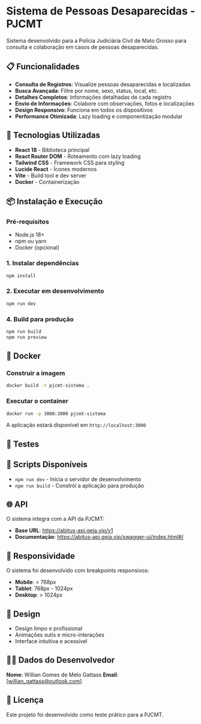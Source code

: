 # Sistema de Pessoas Desaparecidas - PJCMT

Sistema desenvolvido para a Polícia Judiciária Civil de Mato Grosso para consulta e colaboração em casos de pessoas desaparecidas.

## 📋 Funcionalidades

- **Consulta de Registros**: Visualize pessoas desaparecidas e localizadas
- **Busca Avançada**: Filtre por nome, sexo, status, local, etc.
- **Detalhes Completos**: Informações detalhadas de cada registro
- **Envio de Informações**: Colabore com observações, fotos e localizações
- **Design Responsivo**: Funciona em todos os dispositivos
- **Performance Otimizada**: Lazy loading e componentização modular

## 🚀 Tecnologias Utilizadas

- **React 18** - Biblioteca principal
- **React Router DOM** - Roteamento com lazy loading
- **Tailwind CSS** - Framework CSS para styling
- **Lucide React** - Ícones modernos
- **Vite** - Build tool e dev server
- **Docker** - Containerização

## 📦 Instalação e Execução

### Pré-requisitos
- Node.js 18+ 
- npm ou yarn
- Docker (opcional)


### 1. Instalar dependências
```bash
npm install
```

### 2. Executar em desenvolvimento
```bash
npm run dev
```

### 4. Build para produção
```bash
npm run build
npm run preview
```

## 🐳 Docker

### Construir a imagem
```bash
docker build -t pjcmt-sistema .
```

### Executar o container
```bash
docker run -p 3000:3000 pjcmt-sistema
```

A aplicação estará disponível em `http://localhost:3000`

## 🧪 Testes


## 🔧 Scripts Disponíveis

- `npm run dev` - Inicia o servidor de desenvolvimento
- `npm run build` - Constrói a aplicação para produção

## 🌐 API

O sistema integra com a API da PJCMT:
- **Base URL**: https://abitus-api.geia.vip/v1
- **Documentação**: https://abitus-api.geia.vip/swagger-ui/index.html#/

## 📱 Responsividade

O sistema foi desenvolvido com breakpoints responsivos:
- **Mobile**: < 768px
- **Tablet**: 768px - 1024px  
- **Desktop**: > 1024px

## 🎨 Design

- Design limpo e profissional
- Animações sutis e micro-interações
- Interface intuitiva e acessível

## 👨‍💻 Dados do Desenvolvedor

**Nome**: Willian Gomes de Melo Gattass
**Email**: [willian_gattass@outlook.com]

## 📄 Licença

Este projeto foi desenvolvido como teste prático para a PJCMT.